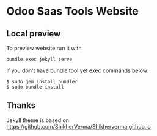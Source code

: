 # Odoo Saas Tools Website

## Local preview

To preview website run it with 

    bundle exec jekyll serve

If you don't have bundle tool yet exec commands below:

    $ sudo gem install bundler
    $ sudo bundle install


## Thanks

Jekyll theme is based on https://github.com/ShikherVerma/Shikherverma.github.io
